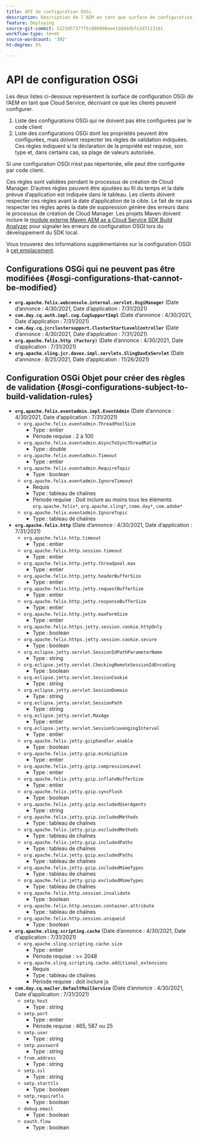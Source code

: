 ```yaml
---
title: API de configuration OSGi
description: Description de l’AEM en tant que surface de configuration OSGi Cloud Service
feature: Deploying
source-git-commit: 5223d57377f5c00b090aee1ddd4dbfe2d7113181
workflow-type: tm+mt
source-wordcount: '392'
ht-degree: 5%

---
```



# API de configuration OSGi

Les deux listes ci-dessous représentent la surface de configuration OSGi de l’AEM en tant que Cloud Service, décrivant ce que les clients peuvent configurer.

1. Liste des configurations OSGi qui ne doivent pas être configurées par le code client
1. Liste des configurations OSGi dont les propriétés peuvent être configurées, mais doivent respecter les règles de validation indiquées. Ces règles indiquent si la déclaration de la propriété est requise, son type et, dans certains cas, sa plage de valeurs autorisée.

Si une configuration OSGI n’est pas répertoriée, elle peut être configurée par code client.

Ces règles sont validées pendant le processus de création de Cloud Manager. D’autres règles peuvent être ajoutées au fil du temps et la date prévue d’application est indiquée dans le tableau. Les clients doivent respecter ces règles avant la date d’application de la cible. Le fait de ne pas respecter les règles après la date de suppression génère des erreurs dans le processus de création de Cloud Manager. Les projets Maven doivent inclure le [module externe Maven AEM as a Cloud Service SDK Build Analyzer](https://experienceleague.adobe.com/docs/experience-manager-core-components/using/developing/archetype/build-analyzer-maven-plugin.html) pour signaler les erreurs de configuration OSGI lors du développement du SDK local.

Vous trouverez des informations supplémentaires sur la configuration OSGI à [cet emplacement](/help/implementing/deploying/configuring-osgi.md).

## Configurations OSGi qui ne peuvent pas être modifiées {#osgi-configurations-that-cannot-be-modified}

* **`org.apache.felix.webconsole.internal.servlet.OsgiManager`** (Date d’annonce : 4/30/2021, Date d’application : 7/31/2021)
* **`com.day.cq.auth.impl.cug.CugSupportImpl`** (Date d’annonce : 4/30/2021, Date d’application : 7/31/2021)
* **`com.day.cq.jcrclustersupport.ClusterStartLevelController`** (Date d’annonce : 4/30/2021, Date d’application : 7/31/2021)
* **`org.apache.felix.http (Factory)`** (Date d’annonce : 4/30/2021, Date d’application : 7/31/2021)
* **`org.apache.sling.jcr.davex.impl.servlets.SlingDavExServlet`** (Date d’annonce : 8/25/2021, Date d’application : 11/26/2021)

## Configuration OSGi Objet pour créer des règles de validation {#osgi-configurations-subject-to-build-validation-rules}

* **`org.apache.felix.eventadmin.impl.EventAdmin`** (Date d’annonce : 4/30/2021, Date d’application : 7/31/2021)
   * `org.apache.felix.eventadmin.ThreadPoolSize`
      * Type : entier
      * Période requise : 2 à 100
   * `org.apache.felix.eventadmin.AsyncToSyncThreadRatio`
      * Type : double
   * `org.apache.felix.eventadmin.Timeout`
      * Type : entier
   * `org.apache.felix.eventadmin.RequireTopic`
      * Type : boolean
   * `org.apache.felix.eventadmin.IgnoreTimeout`
      * Requis
      * Type : tableau de chaînes
      * Période requise : Doit inclure au moins tous les éléments `org.apache.felix*`, `org.apache.sling*`, `come.day*`, `com.adobe*`
   * `org.apache.felix.eventadmin.IgnoreTopic`
      * Type : tableau de chaînes
* **`org.apache.felix.http`** (Date d’annonce : 4/30/2021, Date d’application : 7/31/2021)
   * `org.apache.felix.http.timeout`
      * Type : entier
   * `org.apache.felix.http.session.timeout`
      * Type : entier
   * `org.apache.felix.http.jetty.threadpool.max`
      * Type : entier
   * `org.apache.felix.http.jetty.headerBufferSize`
      * Type : entier
   * `org.apache.felix.http.jetty.requestBufferSize`
      * Type : entier
   * `org.apache.felix.http.jetty.responseBufferSize`
      * Type : entier
   * `org.apache.felix.http.jetty.maxFormSize`
      * Type : entier
   * `org.apache.felix.https.jetty.session.cookie.httpOnly`
      * Type : boolean
   * `org.apache.felix.https.jetty.session.cookie.secure`
      * Type : boolean
   * `org.eclipse.jetty.servlet.SessionIdPathParameterName`
      * Type : string
   * `org.eclipse.jetty.servlet.CheckingRemoteSessionIdEncoding`
      * Type : boolean
   * `org.eclipse.jetty.servlet.SessionCookie`
      * Type : string
   * `org.eclipse.jetty.servlet.SessionDomain`
      * Type : string
   * `org.eclipse.jetty.servlet.SessionPath`
      * Type : string
   * `org.eclipse.jetty.servlet.MaxAge`
      * Type : entier
   * `org.eclipse.jetty.servlet.SessionScavengingInterval`
      * Type : entier
   * `org.apache.felix.jetty.gziphandler.enable`
      * Type : boolean
   * `org.apache.felix.jetty.gzip.minGzipSize`
      * Type : entier
   * `org.apache.felix.jetty.gzip.compressionLevel`
      * Type : entier
   * `org.apache.felix.jetty.gzip.inflateBufferSize`
      * Type : entier
   * `org.apache.felix.jetty.gzip.syncFlush`
      * Type : boolean
   * `org.apache.felix.jetty.gzip.excludedUserAgents`
      * Type : string
   * `org.apache.felix.jetty.gzip.includedMethods`
      * Type : tableau de chaînes
   * `org.apache.felix.jetty.gzip.excludedMethods`
      * Type : tableau de chaînes
   * `org.apache.felix.jetty.gzip.includedPaths`
      * Type : tableau de chaînes
   * `org.apache.felix.jetty.gzip.excludedPaths`
      * Type : tableau de chaînes
   * `org.apache.felix.jetty.gzip.includedMimeTypes`
      * Type : tableau de chaînes
   * `org.apache.felix.jetty.gzip.excludedMimeTypes`
      * Type : tableau de chaînes
   * `org.apache.felix.http.session.invalidate`
      * Type : boolean
   * `org.apache.felix.http.session.container.attribute`
      * Type : tableau de chaînes
   * `org.apache.felix.http.session.uniqueid`
      * Type : boolean
* **`org.apache.sling.scripting.cache`** (Date d’annonce : 4/30/2021, Date d’application : 7/31/2021)
   * `org.apache.sling.scripting.cache.size`
      * Type : entier
      * Période requise : >= 2048
   * `org.apache.sling.scripting.cache.additional_extensions`
      * Requis
      * Type : tableau de chaînes
      * Période requise : doit inclure js
* **`com.day.cq.mailer.DefaultMailService`** (Date d’annonce : 4/30/2021, Date d’application : 7/31/2021)
   * `smtp.host`
      * Type : string
   * `smtp.port`
      * Type : entier
      * Période requise : 465, 587 ou 25
   * `smtp.user`
      * Type : string
   * `smtp.password`
      * Type : string
   * `from.address`
      * Type : string
   * `smtp.ssl`
      * Type : string
   * `smtp.starttls`
      * Type : boolean
   * `smtp.requiretls`
      * Type : boolean
   * `debug.email`
      * Type : boolean
   * `oauth.flow`
      * Type : boolean
